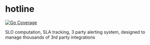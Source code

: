 # hotline
[![Go Coverage](https://github.com/petercipov/hotline/wiki/coverage.svg)](https://raw.githack.com/wiki/petercipov/hotline/coverage.html)

SLO computation, SLA tracking, 3 party alerting system, designed to manage thousands of 3rd party integrations
